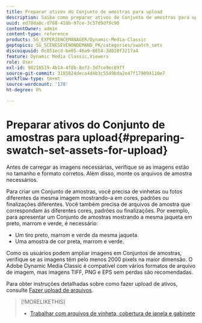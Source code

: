 ```yaml
---
title: Preparar ativos do Conjunto de amostras para upload
description: Saiba como preparar ativos de Conjunto de amostras para upload no Adobe Dynamic Media Classic.
uuid: ed78da8c-d708-418b-97ce-3c37d9df9c90
contentOwner: admin
content-type: reference
products: SG_EXPERIENCEMANAGER/Dynamic-Media-Classic
geptopics: SG_SCENESEVENONDEMAND_PK/categories/swatch_sets
discoiquuid: 0c851ecd-be05-46a9-8654-3d028f3217a4
feature: Dynamic Media Classic,Viewers
role: User
exl-id: 90216519-4b14-4f8b-8e72-3d7ce9ec89ff
source-git-commit: 3185824deca4d4b3c5549bda2e47f179094110e7
workflow-type: tm+mt
source-wordcount: '178'
ht-degree: 0%

---
```


# Preparar ativos do Conjunto de amostras para upload{#preparing-swatch-set-assets-for-upload}

Antes de carregar as imagens necessárias, verifique se as imagens estão no tamanho e formato corretos. Além disso, monte os arquivos de amostra necessários.

Para criar um Conjunto de amostras, você precisa de vinhetas ou fotos diferentes da mesma imagem mostrando-a em cores, padrões ou finalizações diferentes. Você também precisa de arquivos de amostra que correspondam às diferentes cores, padrões ou finalizações. Por exemplo, para apresentar um Conjunto de amostras mostrando a mesma jaqueta em preto, marrom e verde, é necessário:

* Um tiro preto, marrom e verde da mesma jaqueta.
* Uma amostra de cor preta, marrom e verde.

Como os usuários podem ampliar imagens em Conjuntos de amostras, verifique se as imagens têm pelo menos 2000 pixels na maior dimensão. O Adobe Dynamic Media Classic é compatível com vários formatos de arquivo de imagem, mas imagens TIFF, PNG e EPS sem perdas são recomendadas.

Para obter instruções detalhadas sobre como fazer upload de ativos, consulte [Fazer upload de arquivos](uploading-files.md#uploading_files).

>[!MORELIKETHIS]
>
>* [Trabalhar com arquivos de vinheta, cobertura de janela e gabinete](vignette-window-covering-cabinet-files.md#working_with_vignette_window_covering_and_cabinet_files)

